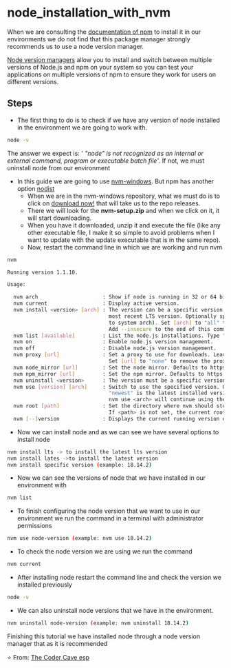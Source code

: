 # node_installation_with_nvm
When we are consulting the [documentation of npm](https://docs.npmjs.com/downloading-and-installing-node-js-and-npm) to install it in our environments we do not find that this package manager strongly recommends us to use a node version manager.

[Node version managers](https://github.com/nvm-sh/nvm) allow you to install and switch between multiple versions of Node.js and npm on your system so you can test your applications on multiple versions of npm to ensure they work for users on different versions.

## Steps
-  The first thing to do is to check if we have any version of node installed in the environment we are going to work with.
```sh
node -v
```
The answer we expect is: ' *"node" is not recognized as an internal or external command, program or executable batch file'*. If not, we must uninstall node from our environment

- In this guide we are going to use [nvm-windows](https://github.com/coreybutler/nvm-windows). But npm has another option [nodist](https://github.com/nullivex/nodist)
  - When we are in the nvm-windows repository, what we must do is to click on [download now!](https://github.com/coreybutler/nvm-windows/releases) that will take us to the repo releases. 
  - There we will look for the **nvm-setup.zip** and when we click on it, it will start downloading.
  - When you have it downloaded, unzip it and execute the file (like any other executable file, I make it so simple to avoid problems when I want to update with the update executable that is in the same repo).
  - Now, restart the command line in which we are working and run nvm  
```sh
nvm
```
```sh
Running version 1.1.10.

Usage:

  nvm arch                     : Show if node is running in 32 or 64 bit mode.
  nvm current                  : Display active version.
  nvm install <version> [arch] : The version can be a specific version, "latest" for the latest current version, or "lts" for the
                                 most recent LTS version. Optionally specify whether to install the 32 or 64 bit version (defaults
                                 to system arch). Set [arch] to "all" to install 32 AND 64 bit versions.
                                 Add --insecure to the end of this command to bypass SSL validation of the remote download server.
  nvm list [available]         : List the node.js installations. Type "available" at the end to see what can be installed. Aliased as ls.
  nvm on                       : Enable node.js version management.
  nvm off                      : Disable node.js version management.
  nvm proxy [url]              : Set a proxy to use for downloads. Leave [url] blank to see the current proxy.
                                 Set [url] to "none" to remove the proxy.
  nvm node_mirror [url]        : Set the node mirror. Defaults to https://nodejs.org/dist/. Leave [url] blank to use default url.
  nvm npm_mirror [url]         : Set the npm mirror. Defaults to https://github.com/npm/cli/archive/. Leave [url] blank to default url.
  nvm uninstall <version>      : The version must be a specific version.
  nvm use [version] [arch]     : Switch to use the specified version. Optionally use "latest", "lts", or "newest".
                                 "newest" is the latest installed version. Optionally specify 32/64bit architecture.
                                 nvm use <arch> will continue using the selected version, but switch to 32/64 bit mode.
  nvm root [path]              : Set the directory where nvm should store different versions of node.js.
                                 If <path> is not set, the current root will be displayed.
  nvm [--]version              : Displays the current running version of nvm for Windows. Aliased as v.
```

- Now we can install node and as we can see we have several options to install node
```sh
nvm install lts -> to install the latest lts version
nvm install lates ->to install the latest version
nvm install specific version (example: 18.14.2)
```

- Now we can see the versions of node that we have installed in our environment with 
```sh
nvm list
```

- To finish configuring the node version that we want to use in our environment we run the command in a terminal with administrator permissions 
```sh
nvm use node-version (example: nvm use 18.14.2)
```

- To check the node version we are using we run the command
```sh
nvm current
```

- After installing node restart the command line and check the version we installed previously
```sh
node -v
```

- We can also uninstall node versions that we have in the environment.
```sh
nvm uninstall node-version (example: nvm uninstall 18.14.2)
```

Finishing this tutorial we have installed node through a node version manager that as it is recommended 

⭐ From: [The Coder Cave esp](https://www.youtube.com/watch?v=Z-Ofqd2yBCc&t=399s)
